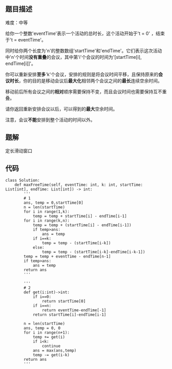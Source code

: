 ## 题目描述
难度：中等

给你一个整数'eventTime'表示一个活动的总时长，这个活动开始于't = 0' ，结束于't = eventTime'。

同时给你两个长度为'n'的整数数组'startTime'和'endTime'。它们表示这次活动中'n'个时间**没有重叠**的会议，其中第'i'个会议的时间为'[startTime[i], endTime[i]]'。

你可以重新安排**至多**'k'个会议，安排的规则是将会议时间平移，且保持原来的**会议时长**，你的目的是移动会议后**最大化**相邻两个会议之间的**最长**连续空余时间。

移动前后所有会议之间的**相对**顺序需要保持不变，而且会议时间也需要保持互不重叠。

请你返回重新安排会议以后，可以得到的**最大**空余时间。

注意，会议**不能**安排到整个活动的时间以外。

## 题解
定长滑动窗口


## 代码

```
class Solution:
    def maxFreeTime(self, eventTime: int, k: int, startTime: List[int], endTime: List[int]) -> int:
        '''
        # 1
        ans, temp = 0,startTime[0]
        n = len(startTime)
        for i in range(1,k):
            temp = temp + startTime[i] - endTime[i-1]
        for i in range(k,n):
            temp = temp + (startTime[i] - endTime[i-1])
            if temp>ans:
                ans = temp
            if i==k:
                temp = temp - (startTime[i-k])
            else:
                temp = temp - (startTime[i-k]-endTime[i-k-1])
        temp = temp + eventTime - endTime[n-1]
        if temp>ans:
            ans = temp
        return ans
        '''

        '''
        # 2
        def get(i:int)->int:
            if i==0:
                return startTime[0]
            if i==n:
                return eventTime-endTime[-1]
            return startTime[i]-endTime[i-1]
        
        n = len(startTime)
        ans, temp = 0, 0
        for i in range(n+1):
            temp += get(i)
            if i<k:
                continue
            ans = max(ans,temp)
            temp -= get(i-k)
        return ans
        '''

```
